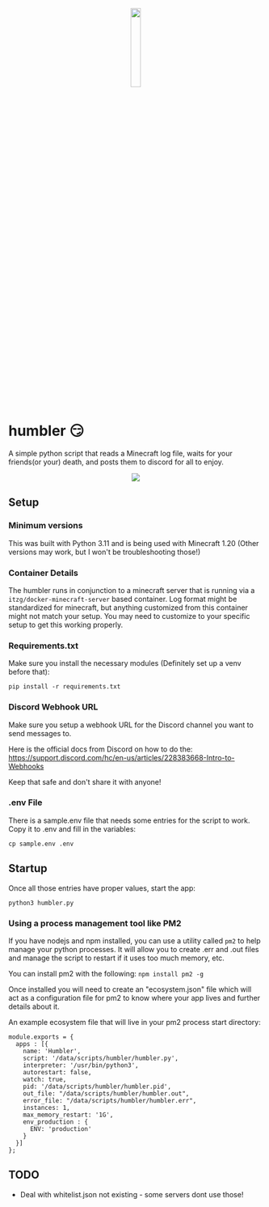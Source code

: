
<p align="center" width="100%"><img width="20%" height="20%" src="https://github.com/josephcarmello/humbler/assets/14276892/2baf1a40-985b-4ea0-a966-8327ff2653a4" /></p>

# humbler :smirk:

A simple python script that reads a Minecraft log file, waits for your friends(or your) death, and posts them to discord for all to enjoy.

<p align="center" width="100%"><img src="https://github.com/josephcarmello/humbler/assets/14276892/8a7bdf5f-e477-4d24-880c-a969a480cc2a" /></p>

## Setup

### Minimum versions
This was built with Python 3.11 and is being used with Minecraft 1.20 (Other versions may work, but I won't be troubleshooting those!) 

### Container Details
The humbler runs in conjunction to a minecraft server that is running via a `itzg/docker-minecraft-server` based container. 
Log format might be standardized for minecraft, but anything customized from this container might not match your setup. 
You may need to customize to your specific setup to get this working properly.

### Requirements.txt
Make sure you install the necessary modules (Definitely set up a venv before that):
```
pip install -r requirements.txt
```

### Discord Webhook URL
Make sure you setup a webhook URL for the Discord channel you want to send messages to.

Here is the official docs from Discord on how to do the: https://support.discord.com/hc/en-us/articles/228383668-Intro-to-Webhooks

Keep that safe and don't share it with anyone!

### .env File
There is a sample.env file that needs some entries for the script to work. Copy it to .env and fill in the variables:
```
cp sample.env .env
```
## Startup
Once all those entries have proper values, start the app:

```
python3 humbler.py
```
### Using a process management tool like PM2
If you have nodejs and npm installed, you can use a utility called `pm2` to help manage your python processes. 
It will allow you to create .err and .out files and manage the script to restart if it uses too much memory, etc. 

You can install pm2 with the following:
```npm install pm2 -g```

Once installed you will need to create an "ecosystem.json" file which will act as a configuration file for pm2 to know where your app lives and further details about it.

An example ecosystem file that will live in your pm2 process start directory:
```
module.exports = {
  apps : [{
    name: 'Humbler',
    script: '/data/scripts/humbler/humbler.py',
    interpreter: '/usr/bin/python3',
    autorestart: false,
    watch: true,
    pid: '/data/scripts/humbler/humbler.pid',
    out_file: "/data/scripts/humbler/humbler.out",
    error_file: "/data/scripts/humbler/humbler.err",
    instances: 1,
    max_memory_restart: '1G',
    env_production : {
      ENV: 'production'
    }
  }]
};
```

## TODO

- Deal with whitelist.json not existing - some servers dont use those!
